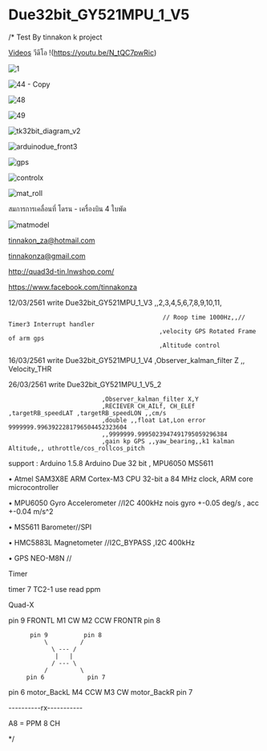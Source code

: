 # Due32bit_GY521MPU_1_V5

/*
 Test By tinnakon k  project 
 
 [Videos](https://www.youtube.com/watch?v=N_tQC7pwRic)
 วีดีโอ !(https://youtu.be/N_tQC7pwRic)
 
  ![1](https://user-images.githubusercontent.com/9403558/37556558-9306c558-2a2a-11e8-84a0-af680209cdbf.jpg)
  
  ![44 - Copy](https://user-images.githubusercontent.com/9403558/194553299-9f0bbc9a-d89b-414e-b962-6929a8f76683.jpg)
 
 ![48](https://user-images.githubusercontent.com/9403558/37556570-ce2ba02c-2a2a-11e8-8c49-65559fa065e3.jpg)
 
 ![49](https://user-images.githubusercontent.com/9403558/37556585-f373d02a-2a2a-11e8-9cd1-e0e0c643fca0.jpg)
 
![tk32bit_diagram_v2](https://user-images.githubusercontent.com/9403558/37701027-1cc0fcda-2d20-11e8-8fea-e1986bf25d64.png)

![arduinodue_front3](https://user-images.githubusercontent.com/9403558/37701060-3922921c-2d20-11e8-9a92-98f3d64b9404.png)

![gps](https://user-images.githubusercontent.com/9403558/38019194-208b6874-32a1-11e8-9066-3a5f0437b355.png)

![controlx](https://user-images.githubusercontent.com/9403558/37701104-64c4d380-2d20-11e8-99a1-7624189fc246.png)

![mat_roll](https://user-images.githubusercontent.com/9403558/37701246-d2e48054-2d20-11e8-88aa-2b021274caf0.png)

สมการการเคลื่อนที่ โดรน - เครื่องบิน 4 ใบพัด

![matmodel](https://user-images.githubusercontent.com/9403558/37702954-bbacbf90-2d26-11e8-9e8c-ea302304ef3c.png)
 
 tinnakon_za@hotmail.com
 
 tinnakonza@gmail.com
 
 http://quad3d-tin.lnwshop.com/
 
 https://www.facebook.com/tinnakonza

12/03/2561     write Due32bit_GY521MPU_1_V3  ,,2,3,4,5,6,7,8,9,10,11,

                                               // Roop time 1000Hz,,// Timer3 Interrupt handler
                                              ,velocity GPS Rotated Frame of arm gps
                                              ,Altitude control
                                              
 16/03/2561     write Due32bit_GY521MPU_1_V4  ,Observer_kalman_filter Z ,, Velocity_THR
 
 26/03/2561     write Due32bit_GY521MPU_1_V5_2  
 
                              ,Observer_kalman_filter X,Y
                              ,RECIEVER CH_AILf, CH_ELEf ,targetRB_speedLAT ,targetRB_speedLON ,,cm/s
                              ,double ,,float Lat,Lon error 9999999.9963922281796504452323604   
                              ,,9999999.9995023947491795059296384
                              ,gain kp GPS ,,yaw_bearing,,k1 kalman Altitude,, uthrottle/cos_rollcos_pitch
 
support : Arduino 1.5.8   Arduino Due 32 bit  , MPU6050  MS5611

• Atmel SAM3X8E ARM Cortex-M3 CPU 32-bit a 84 MHz clock, ARM core microcontroller

• MPU6050 Gyro Accelerometer //I2C 400kHz nois gyro +-0.05 deg/s , acc +-0.04 m/s^2

• MS5611 Barometer//SPI

• HMC5883L Magnetometer //I2C_BYPASS ,I2C 400kHz

• GPS NEO-M8N //

Timer

timer 7 TC2-1  use read ppm

Quad-X

pin 9 FRONTL  M1 CW        M2 CCW  FRONTR pin 8

          pin 9          pin 8
              \         / 
                \ --- /
                 |   |
                / --- \
              /         \ 
         pin 6            pin 7
              
pin 6 motor_BackL  M4 CCW      M3 CW  motor_BackR  pin 7

----------rx-----------  

A8 = PPM 8 CH

 */
